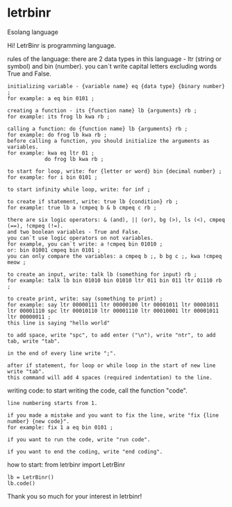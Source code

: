 # letrbinr
Esolang language 

Hi! LetrBinr is programming language. 

rules of the language:
    there are 2 data types in this language - ltr (string or symbol) and bin (number).
    you can`t write capital letters excluding words True and False.

    initializing variable - {variable name} eq {data type} {binary number} ;
    for example: a eq bin 0101 ;

    creating a function - its {function name} lb {arguments} rb ;
    for example: its frog lb kwa rb ;

    calling a function: do {function name} lb {arguments} rb ;
    for example: do frog lb kwa rb ;
    before calling a function, you should initialize the arguments as variables.
    for example: kwa eq ltr 01 ;
                do frog lb kwa rb ;

    to start for loop, write: for {letter or word} bin {decimal number} ;
    for example: for i bin 0101 ;

    to start infinity while loop, write: for inf ;

    to create if statement, write: true lb {condition} rb ;
    for example: true lb a !cmpeq b & b cmpeq c rb ;

    there are six logic operators: & (and), || (or), bg (>), ls (<), cmpeq (==), !cmpeq (!=).
    and two boolean variables - True and False.
    you can`t use logic operators on not variables. 
    for example, you can`t write: a !cmpeq bin 01010 ; 
    or: bin 01001 cmpeq bin 0101 ;
    you can only compare the variables: a cmpeq b ;, b bg c ;, kwa !cmpeq meow ;

    to create an input, write: talk lb (something for input) rb ;
    for example: talk lb bin 01010 bin 01010 ltr 011 bin 011 ltr 01110 rb ;

    to create print, write: say (something to print) ;
    for example: say ltr 00000111 ltr 00000100 ltr 00001011 ltr 00001011 ltr 00001110 spc ltr 00010110 ltr 00001110 ltr 00010001 ltr 00001011 ltr 00000011 ; 
    this line is saying "hello world"

    to add space, write "spc", to add enter ("\n"), write "ntr", to add tab, write "tab".

    in the end of every line write ";".

    after if statement, for loop or while loop in the start of new line write "tab". 
    this command will add 4 spaces (required indentation) to the line.             

writing code:
    to start writing the code, call the function "code".

    line numbering starts from 1.

    if you made a mistake and you want to fix the line, write "fix {line number} {new code}".
    for example: fix 1 a eq bin 0101 ;
    
    if you want to run the code, write "run code".

    if you want to end the coding, write "end coding".

how to start:
    from letrbinr import LetrBinr
    
    lb = LetrBinr()
    lb.code()

Thank you so much for your interest in letrbinr!
